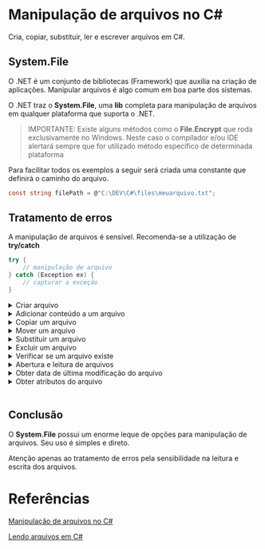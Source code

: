 # Manipulação de arquivos no C#

Cria, copiar, substituir, ler e escrever arquivos em C#.

## System.File

O .NET é um conjunto de bibliotecas (Framework) que auxilia na criação de aplicações. Manipular arquivos é algo comum em boa parte dos sistemas.

O .NET traz o **System.File**, uma **lib** completa para manipulação de arquivos em qualquer plataforma que suporta o .NET.

> IMPORTANTE: Existe alguns métodos como o **File.Encrypt** que roda exclusivamente no Windows. Neste caso o compilador e/ou IDE alertará sempre que for utilizado método específico de determinada plataforma

Para facilitar todos os exemplos a seguir será criada uma constante que definirá o caminho do arquivo.

```c#
const string filePath = @"C:\DEV\C#\files\meuarquivo.txt";
```

## Tratamento de erros

A manipulação de arquivos é sensível. Recomenda-se a utilização de **try/catch**

```c#
try {
    // manipulação de arquivo
} catch (Exception ex) {
    // capturar a exceção
}
```

<details><summary>Criar arquivo</summary>

<br>

**File.Create** cria ou sobrescreve arquivos no disco. Caso não exista, o arquivo será criado. Se já existe, será sobrescrito.

O caminho deve existir, caso contrário haverá uma exceção do tipo **DirectoryNotFoundException**. O caminho não é criado automaticamente.

Também, caso não haja permissão para escrita do arquivo no diretório informado haverá outra exceção do tipo **UnauthorizedAccessException**

```c#
File.Create(filePath);
```

</details>

<details><summary>Adicionar conteúdo a um arquivo</summary>

<br>

Para adicionar conteúdo (escrever) em um arquivo, pode-se usar os métodos **AppendText** ou **CreateText**.

**AppendText** adiciona texto ao final do arquivo.

**CreateText** sobrescreve o conteúdo do arquivo com o texto informado.

```c#
// adiciona texto no final do arquivo
using var file = File.AppendText(filePath);
file.WriteLine("Teste");
file.Close();

// substitui o conteúdo do arquivo
using var file = File.CreateText(filePath);
file.WriteLine("Teste2");
file.Close
```

É importante nota que ao manipular arquivos grandes não é necessário ler o arquivo completamente para adicionar conteúdo ao mesmo. Neste caso é preferível utilizar **AppendText**

```c#
// ERRADO
var data = File.ReadText(filePath);
data += "Meu texto adicional";
// substitui o conteúdo do arquivo
using var file = File.CreateText(filePath);
file.WriteLine(data);

// CORRETO
// adiciona texto no final do arquivo
using var file = File.AppendText(filePath);
file.WriteLine("Meu texto adicional");
file.Close();
```

> IMPORTANTE: Em caso de arquivos grandes recomenda-se a utilização do **StreamWrite** para escrita e **StreamReader** para leitura

</details>

<details><summary>Copiar um arquivo</summary>

<br>

Para copiar um arquivo utiliza-se **File.Copy** com a informação completa do arquivo de origem e destino.

```c#
File.Copy(filePath, @"C:\DEV\C#\files\outro.txt")
```

É importante notar que, neste caso, se houver outro arquivo com o mesmo nome, haverá uma exceção. Para sobrescrever o arquivo de destino, caso já exista, utilizar o parametro adicional para **overwrite** no método **Copy**

```c#
// sobrescreve o arquivo de destino caso exista
File.Copy(filePath, @"C:\DEV\C#\files\outro.txt", overwrite: true);
```

</details>

<details><summary>Mover um arquivo</summary>

<br>

Para mover um arquivo utiliza-se **File.Move**.

```c#
File.Move(filePath,@"C:\DEV\C#\files\outro.txt", overwrite: true);
```

</details>

<details><summary>Substituir um arquivo</summary>

<br>

Para substituir um arquivo utiliza-se **File.Replace**.

```c#
File.Replace(@"C:\DEV\C#\files\outro.txt", filePath, @"C:\DEV\C#\files\backup.txt");
```

</details>

<details><summary>Excluir um arquivo</summary>

<br>

Para excluir um arquivo utiliza-se **File.Delete**. Será exibida exceção caso o arquivo não seja encontrado ou não possa ser excluído.

```c#
File.Detele(filePath);
```

</details>

<details><summary>Verificar se um arquivo existe</summary>

<br>

Para verificar se um arquivo existe utiliza-se **File.Exists** informando o caminho completo do arquivo. Esse método retorna **true** ou **false** para dizer se o arquivo existe ou não.

```c#
File.Exists(filePath); // retorna booleano
```

</details>

<details><summary>Abertura e leitura de arquivos</summary>

<br>

### Lendo arquivos em C#

Ler arquivos em C# não é uma tarefa difícil e a forma mais simples e direta pe utilizar o método **ReadAllText** da classe estática **File**

No exemplo abaixo, o programa faz a leitura de um arquivo e exibe seu conteúdo na tela, sem iterar.

```c#
var data = File.ReadAllText(@"C:\DEV\C#\files\meuarquivo.txt");
Console.WriteLine(data);
```

### Lendo arquivos em C# linha a linha

Para iterar pelas linhas do arquivo pode-se utilizar o método **ReadAllLines** que retorna um **Array** de **String** que pode ser iterado.

No exemplo abaixo o programa faz a leitura do arquivo e exibe seu conteúdo na tela, com iteração.

```c#
var lines = File.ReadAllLine(@"C:\DEV\C#\files\meuarquivo.txt");
foreach (var line in lines)
    Console.WriteLine(line);
```

### StreamReader

A leitura de arquivos linha a linha, caso o arquivo seja muito grande, ler ele por completo pode acarretar estouro de memória.

Por isso, utilizar o **StreamReader** em conjunto com **using** a leitura do arquivo será realizada em blocos (streaming).

Sempre que é realizado um **Stream**, ocorre a possibilidade do arquivo ficar aberto por mais tempo que o necessário em memória. Por isso é quase que obrigatório o uso do **Dispose** que neste caso já é feito pelo **using**.

No exemplo abaixo, o programa fará a leitura do arquivo e exibirá seu conteúdo na tela.

```c#
using var file = new StreamReader(@"C:\DEV\C#\files\meuarquivo.txt");
string? line;

while ((line = file.ReadLine()) != null)
    Console.WriteLine(line);

file.Close();
```

</details>

<details><summary>Obter data de última modificação do arquivo</summary>

<br>

**File.GetLastAccessTime** retorna a data e hora do último acesso ao arquivo.

```c#
var time = File.GetLastAccessTime(filePath); // retorna DateTime
Console.WriteLine(time);
```

</details>

<details><summary> Obter atributos do arquivo</summary>

<br>

**File.GetAttributes** retorna um **enumerador** com os atributos do arquivo

```c#
var attrs = File.GetAttributes(filePath);
if ((attrs & FileAttributes.ReadOnly) == FileAttributes.ReadOnly)
    Console.WriteLine("read-only");

if ((attrs & FileAttributes.Compressed) == FileAttributes.Compressed)
    Console.WriteLine("compressed");
```

</details>

<br>

## Conclusão

O **System.File** possui um enorme leque de opções para manipulação de arquivos. Seu uso é simples e direto.

Atenção apenas ao tratamento de erros pela sensibilidade na leitura e escrita dos arquivos.

# Referências

[Manipulação de arquivos no C#](https://balta.io/blog/csharp-manipulacao-arquivos)

[Lendo arquivos em C#](https://balta.io/blog/lendo-arquivos-em-csharp)
